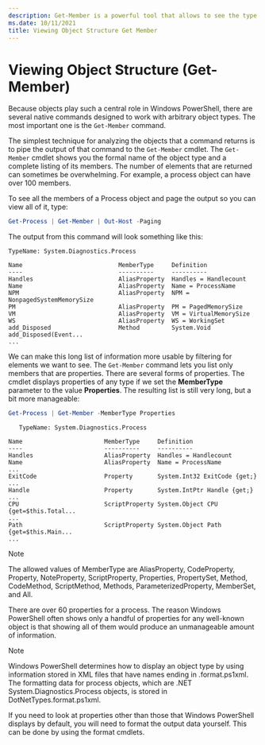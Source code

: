 ```yaml
---
description: Get-Member is a powerful tool that allows to see the type and structure of objects in PowerShell.
ms.date: 10/11/2021
title: Viewing Object Structure Get Member
---
```

# Viewing Object Structure (Get-Member)

Because objects play such a central role in Windows PowerShell, there are several native commands
designed to work with arbitrary object types. The most important one is the `Get-Member` command.

The simplest technique for analyzing the objects that a command returns is to pipe the output of
that command to the `Get-Member` cmdlet. The `Get-Member` cmdlet shows you the formal name of the
object type and a complete listing of its members. The number of elements that are returned can
sometimes be overwhelming. For example, a process object can have over 100 members.

To see all the members of a Process object and page the output so you can view all of it, type:

```powershell
Get-Process | Get-Member | Out-Host -Paging
```

The output from this command will look something like this:

```Output
TypeName: System.Diagnostics.Process

Name                           MemberType     Definition
----                           ----------     ----------
Handles                        AliasProperty  Handles = Handlecount
Name                           AliasProperty  Name = ProcessName
NPM                            AliasProperty  NPM = NonpagedSystemMemorySize
PM                             AliasProperty  PM = PagedMemorySize
VM                             AliasProperty  VM = VirtualMemorySize
WS                             AliasProperty  WS = WorkingSet
add_Disposed                   Method         System.Void add_Disposed(Event...
...
```

We can make this long list of information more usable by filtering for elements we want to see. The
`Get-Member` command lets you list only members that are properties. There are several forms of
properties. The cmdlet displays properties of any type if we set the **MemberType** parameter to the
value **Properties**. The resulting list is still very long, but a bit more manageable:

```powershell
Get-Process | Get-Member -MemberType Properties
```

```Output
   TypeName: System.Diagnostics.Process

Name                       MemberType     Definition
----                       ----------     ----------
Handles                    AliasProperty  Handles = Handlecount
Name                       AliasProperty  Name = ProcessName
...
ExitCode                   Property       System.Int32 ExitCode {get;}
...
Handle                     Property       System.IntPtr Handle {get;}
...
CPU                        ScriptProperty System.Object CPU {get=$this.Total...
...
Path                       ScriptProperty System.Object Path {get=$this.Main...
...
```

> [!NOTE]
> The allowed values of MemberType are AliasProperty, CodeProperty, Property, NoteProperty,
> ScriptProperty, Properties, PropertySet, Method, CodeMethod, ScriptMethod, Methods,
> ParameterizedProperty, MemberSet, and All.

There are over 60 properties for a process. The reason Windows PowerShell often shows only a handful
of properties for any well-known object is that showing all of them would produce an unmanageable
amount of information.

> [!NOTE]
> Windows PowerShell determines how to display an object type by using information stored in XML
> files that have names ending in .format.ps1xml. The formatting data for process objects, which are
> .NET System.Diagnostics.Process objects, is stored in DotNetTypes.format.ps1xml.

If you need to look at properties other than those that Windows PowerShell displays by default, you
will need to format the output data yourself. This can be done by using the format cmdlets.
